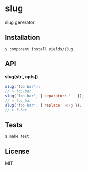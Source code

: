 
# slug

  slug generator

## Installation

    $ component install yields/slug

## API

#### slug(str[, opts])

```javascript
slug('foo bar');
// > foo-bar
slug('foo bar', { separator: '_' });
// > foo_bar
slug('foo bar', { replace: /o/g });
// > f-bar
```

## Tests

    $ make test

## License

  MIT
